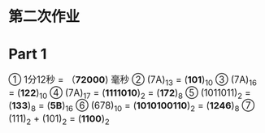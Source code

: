 # 第二次作业

# Part 1

<font size = "4">① 1分12秒 = （**72000**) 毫秒  </font>
<font size = "4">② (7A)<sub>13</sub> = (**101**)<sub>10</sub>  </font>
<font size = "4">③ (7A)<sub>16</sub> = (**122**)<sub>10</sub>  </font>
<font size = "4">④ (7A)<sub>17</sub> = (**1111010**)<sub>2</sub> = (**172**)<sub>8</sub>  </font>
<font size = "4">⑤ (1011011)<sub>2</sub> = (**133**)<sub>8</sub> = (**5B**)<sub>16</sub>  </font>
<font size = "4">⑥ (678)<sub>10</sub> = (**1010100110**)<sub>2</sub> = (**1246**)<sub>8</sub>  </font>
<font size = "4">⑦ (111)<sub>2</sub> + (101)<sub>2</sub>  = (**1100**)<sub>2</sub>  </font>
